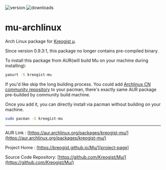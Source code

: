 ![version](https://img.shields.io/badge/Version-0.9.9.1:1-FF5174.svg?style=flat-square)
![downloads](https://img.shields.io/github/downloads/frantic1048/mu-archlinux/latest/total.svg?style=flat-square)

# mu-archlinux

Arch Linux package for [Kreogist µ][project-page].

Since version 0.9.3:1, this package no longer contains pre-compiled binary.

To install this package from AUR(will build Mu on your machine during installing):

```bash
yaourt -S kreogist-mu
```

If you'd like skip the long building process. You could add [Archlinux CN community repository](https://github.com/archlinuxcn/mirrorlist-repo) to your pacman, there's exactly same AUR package pre-builded by community build machine.

Once you add it, you can directly install via pacman without building on your machine.

```bash
sudo pacman -S kreogist-mu
```

---

AUR Link : [https://aur.archlinux.org/packages/kreogist-mu/](https://aur.archlinux.org/packages/kreogist-mu/)

Project Home : [https://kreogist.github.io/Mu/][project-page]

Source Code Repository: [https://github.com/Kreogist/Mu/](https://github.com/Kreogist/Mu/)

[project-page]:https://kreogist.github.io/Mu/
